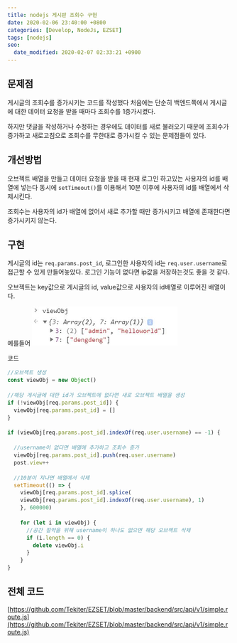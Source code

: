 ```yaml
---
title: nodejs 게시판 조회수 구현
date: 2020-02-06 23:40:00 +0800
categories: [Develop, NodeJs, EZSET]
tags: [nodejs]
seo:
  date_modified: 2020-02-07 02:33:21 +0900
---
```


## 문제점
게시글의 조회수를 증가시키는 코드를 작성했다
처음에는 단순히 백엔드쪽에서 게시글에 대한 데이터 요청을 받을 때마다 조회수를 1증가시켰다.

하지만 댓글을 작성하거나 수정하는 경우에도 데이터를 새로 불러오기 때문에 조회수가 증가하고 새로고침으로 조회수를 무한대로 증가시킬 수 있는 문제점들이 있다.



## 개선방법
오브젝트 배열을 만들고 데이터 요청을 받을 때 현재 로그인 하고있는 사용자의 id를 배열에 넣는다 동시에 `setTimeout()`를 이용해서 10분 이후에 사용자의 id를 배열에서 삭제시킨다.

조회수는 사용자의 id가 배열에 없어서 새로 추가할 때만 증가시키고 배열에 존재한다면 증가시키지 않는다.


## 구현
게시글의 id는 `req.params.post_id`, 로그인한 사용자의 id는 `req.user.username`로 접근할 수 있게 만들어놓았다.
로그인 기능이 없다면 ip값을 저장하는것도 좋을 것 같다.

오브젝트는 key값으로 게시글의 id, value값으로 사용자의 id배열로 이루어진 배열이다.

예를들어 ![alt viewObj 예시](/assets/img/postImg/viewObj.JPG )

코드
```javascript
//오브젝트 생성
const viewObj = new Object() 

//해당 게시글에 대한 id가 오브젝트에 없다면 새로 오브젝트 배열을 생성
if (!viewObj[req.params.post_id]) {
  viewObj[req.params.post_id] = []
}

if (viewObj[req.params.post_id].indexOf(req.user.username) == -1) {

  //username이 없다면 배열에 추가하고 조회수 증가
  viewObj[req.params.post_id].push(req.user.username)
  post.view++

  //10분이 지나면 배열에서 삭제
  setTimeout(() => {
    viewObj[req.params.post_id].splice(
    viewObj[req.params.post_id].indexOf(req.user.username), 1)
    }, 600000)

    for (let i in viewObj) {
      //공간 절약을 위해 username이 하나도 없으면 해당 오브젝트 삭제
      if (i.length == 0) {
        delete viewObj.i
      }
    }  
}
```

## 전체 코드

[https://github.com/Tekiter/EZSET/blob/master/backend/src/api/v1/simple.route.js](https://github.com/Tekiter/EZSET/blob/master/backend/src/api/v1/simple.route.js)

